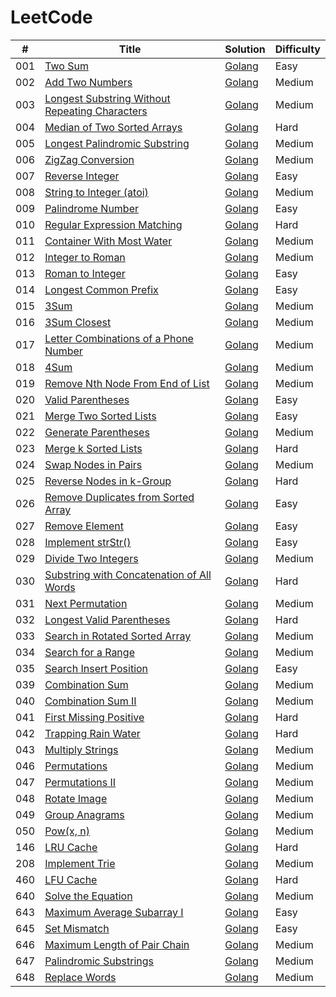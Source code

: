 # LeetCode
| # | Title | Solution | Difficulty |
|---| ----- | -------- | ---------- |
|001|[Two Sum](https://leetcode.com/problems/two-sum/description/) | [Golang](./two_sum/two_sum.go)|Easy|
|002|[Add Two Numbers](https://leetcode.com/problems/add-two-numbers/description/) | [Golang](./add_two_numbers/add_two_numbers.go)|Medium|
|003|[Longest Substring Without Repeating Characters](https://leetcode.com/problems/longest-substring-without-repeating-characters/description/) | [Golang](./longest_substring_without_repeating_characters/longest_substring_without_repeating_characters.go)|Medium|
|004|[Median of Two Sorted Arrays](https://leetcode.com/problems/median-of-two-sorted-arrays/description/) | [Golang](./median_of_two_sorted_arrays/median_of_two_sorted_arrays.go)|Hard|
|005|[Longest Palindromic Substring](https://leetcode.com/problems/longest-palindromic-substring/description/) | [Golang](./longest_palindromic_substring/longest_palindromic_substring.go)|Medium|
|006|[ZigZag Conversion](https://leetcode.com/problems/zigzag-conversion/description/) | [Golang](./zigzag_conversion/zigzag_conversion.go)|Medium|
|007|[Reverse Integer](https://leetcode.com/problems/reverse-integer/description/) | [Golang](./reverse_integer/reverse_integer.go)|Easy|
|008|[String to Integer (atoi)](https://leetcode.com/problems/string-to-integer-atoi/description/) | [Golang](./string_to_integer_atoi/string_to_integer_atoi.go)|Medium|
|009|[Palindrome Number](https://leetcode.com/problems/palindrome-number/description/) | [Golang](./palindrome_number/palindrome_number.go)|Easy|
|010|[Regular Expression Matching](https://leetcode.com/problems/regular-expression-matching/description/) | [Golang](./regular_expression_matching/regular_expression_matching.go)|Hard|
|011|[Container With Most Water](https://leetcode.com/problems/container-with-most-water/description/) | [Golang](./container_with_most_water/container_with_most_water.go)|Medium|
|012|[Integer to Roman](https://leetcode.com/problems/integer-to-roman/description/) | [Golang](./integer_to_roman/integer_to_roman.go)|Medium|
|013|[Roman to Integer](https://leetcode.com/problems/roman-to-integer/description/) | [Golang](./roman_to_integer/roman_to_integer.go)|Easy|
|014|[Longest Common Prefix](https://leetcode.com/problems/longest-common-prefix/description/) | [Golang](./longest_common_prefix/longest_common_prefix.go)|Easy|
|015|[3Sum](https://leetcode.com/problems/3sum/description/) | [Golang](./three_sum/three_sum.go)|Medium|
|016|[3Sum Closest](https://leetcode.com/problems/3sum-closest/description/) | [Golang](./three_sum_closest/three_sum_closest.go)|Medium|
|017|[Letter Combinations of a Phone Number](https://leetcode.com/problems/letter-combinations-of-a-phone-number/description/) | [Golang](./letter_combinations/letter_combinations.go)|Medium|
|018|[4Sum](https://leetcode.com/problems/4sum/description/) | [Golang](./four_sum/four_sum.go)|Medium|
|019|[Remove Nth Node From End of List](https://leetcode.com/problems/remove-nth-node-from-end-of-list/description/) | [Golang](./remove_nth_from_end/remove_nth_from_end.go)|Medium|
|020|[Valid Parentheses](https://leetcode.com/problems/valid-parentheses/description/) | [Golang](./valid_parentheses/valid_parentheses.go)|Easy|
|021|[Merge Two Sorted Lists](https://leetcode.com/problems/merge-two-sorted-lists/description/) | [Golang](./merge_two_sorted_lists/merge_two_sorted_lists.go)|Easy|
|022|[Generate Parentheses](https://leetcode.com/problems/generate-parentheses/description/) | [Golang](./generate_parentheses/generate_parentheses.go)|Medium|
|023|[Merge k Sorted Lists](https://leetcode.com/problems/merge-k-sorted-lists/description/) | [Golang](./merge_k_sorted_lists/merge_k_sorted_lists.go)|Hard|
|024|[Swap Nodes in Pairs](https://leetcode.com/problems/swap-nodes-in-pairs/description/) | [Golang](./swap_nodes_in_pairs/swap_nodes_in_pairs.go)|Medium|
|025|[Reverse Nodes in k-Group](https://leetcode.com/problems/reverse-nodes-in-k-group/description/) | [Golang](./reverse_nodes_in_k_group/reverse_nodes_in_k_group.go)|Hard|
|026|[Remove Duplicates from Sorted Array](https://leetcode.com/problems/remove-duplicates-from-sorted-array/description/) | [Golang](./remove_duplicates_from_sorted_array/remove_duplicates_from_sorted_array.go)|Easy|
|027|[Remove Element](https://leetcode.com/problems/remove-element/description/) | [Golang](./remove_element/remove_element.go)|Easy|
|028|[Implement strStr()](https://leetcode.com/problems/implement-strstr/description/) | [Golang](./implement_strstr/implement_strstr.go)|Easy|
|029|[Divide Two Integers](https://leetcode.com/problems/divide-two-integers/description/) | [Golang](./divide_two_integers/divide_two_integers.go)|Medium|
|030|[Substring with Concatenation of All Words](https://leetcode.com/problems/substring-with-concatenation-of-all-words/description/) | [Golang](./find_substring/find_substring.go)|Hard|
|031|[Next Permutation](https://leetcode.com/problems/next-permutation/description/) | [Golang](./next_permutation/next_permutation.go)|Medium|
|032|[Longest Valid Parentheses](https://leetcode.com/problems/longest-valid-parentheses/description/) | [Golang](./longest_valid_parentheses/longest_valid_parentheses.go)|Hard|
|033|[Search in Rotated Sorted Array](https://leetcode.com/problems/search-in-rotated-sorted-array/description/) | [Golang](./search_in_rotated_sorted_array/search_in_rotated_sorted_array.go)|Medium|
|034|[Search for a Range](https://leetcode.com/problems/search-for-a-range/description/) | [Golang](./search_for_a_range/search_for_a_range.go)|Medium|
|035|[Search Insert Position](https://leetcode.com/problems/search-insert-positio/description/) | [Golang](./search_insert_position/search_insert_position.go)|Easy|
|039|[Combination Sum](https://leetcode.com/problems/combination-sum/description/) | [Golang](./combination_sum/combination_sum.go)|Medium|
|040|[Combination Sum II](https://leetcode.com/problems/combination-sum-ii/description/) | [Golang](./combination_sum_II/combination_sum_II.go)|Medium|
|041|[First Missing Positive](https://leetcode.com/problems/first-missing-positive/description/) | [Golang](./first_missing_positive/first_missing_positive.go)|Hard|
|042|[Trapping Rain Water](https://leetcode.com/problems/trapping-rain-water/description/) | [Golang](./trapping_rain_water/trapping_rain_water.go)|Hard|
|043|[Multiply Strings](https://leetcode.com/problems/multiply-strings/description/) | [Golang](./multiply_strings/multiply_strings.go)|Medium|
|046|[Permutations](https://leetcode.com/problems/permutations/description/) | [Golang](./permutations/permutations.go)|Medium|
|047|[Permutations II](https://leetcode.com/problems/permutations-ii/description/) | [Golang](./permutations_II/permutations_II.go)|Medium|
|048|[Rotate Image](https://leetcode.com/problems/rotate-image/description/) | [Golang](./rotate_image/rotate_image.go)|Medium|
|049|[Group Anagrams](https://leetcode.com/problems/group-anagrams/description/) | [Golang](./group_anagrams/group_anagrams.go)|Medium|
|050|[Pow(x, n)](https://leetcode.com/problems/powx-n/description/) | [Golang](./pow/pow.go)|Medium|
|146|[LRU Cache](https://leetcode.com/problems/lru-cache/description/) | [Golang](./lru_cache/lru_cache.go)|Hard|
|208|[Implement Trie](https://leetcode.com/problems/implement-trie-prefix-tree/description/) | [Golang](./implement_trie/implement_trie.go)|Medium|
|460|[LFU Cache](https://leetcode.com/problems/lfu-cache/description/) | [Golang](./lfu_cache/lfu_cache.go)|Hard|
|640|[Solve the Equation](https://leetcode.com/problems/solve-the-equation/description/) | [Golang](./solve_the_equation/solve_the_equation.go)|Medium|
|643|[Maximum Average Subarray I](https://leetcode.com/problems/maximum-average-subarray-i/description/) | [Golang](./maximum_average_subarray/maximum_average_subarray.go)|Easy|
|645|[Set Mismatch](https://leetcode.com/problems/set-mismatch/description/) | [Golang](./set_mismatch/set_mismatch.go)|Easy|
|646|[Maximum Length of Pair Chain](https://leetcode.com/problems/maximum-length-of-pair-chain/description/) | [Golang](./maximum_length_of_pair_chain/maximum_length_of_pair_chain.go)|Medium|
|647|[Palindromic Substrings](https://leetcode.com/problems/palindromic-substrings/description/) | [Golang](./palindromic_substrings/palindromic_substrings.go)|Medium|
|648|[Replace Words](https://leetcode.com/problems/replace-words/description/) | [Golang](./replace_words/replace_words.go)|Medium|
